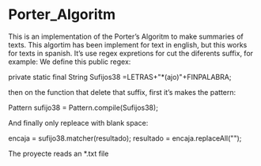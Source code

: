 # Porter_Algoritm
This is an implementation of the Porter’s Algoritm to make summaries of texts. This algortim has been implement for text in english, but this works for texts in spanish.
It’s use regex expretions for cut the diferents suffix, for example:
We define this public regex:

private static final String Sufijos38 =LETRAS+"*(ajo)"+FINPALABRA;

then on the function that delete that suffix, first it’s makes the pattern:

Pattern sufijo38 = Pattern.compile(Sufijos38);

And finally only repleace with blank space:

encaja = sufijo38.matcher(resultado);
resultado = encaja.replaceAll("");

The proyecte reads an *.txt file